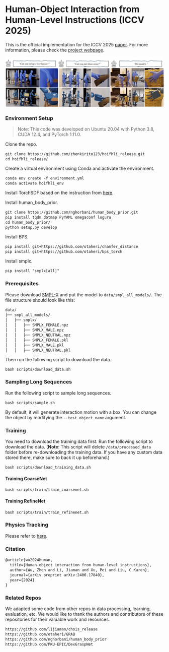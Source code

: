 
# Human-Object Interaction from Human-Level Instructions (ICCV 2025)

This is the official implementation for the ICCV 2025 [paper](https://arxiv.org/abs/2406.17840). For more information, please check the [project webpage](https://hoifhli.github.io/).

![CHOIS Teaser](teaser.png)

### Environment Setup
> Note: This code was developed on Ubuntu 20.04 with Python 3.8, CUDA 12.4, and PyTorch 1.11.0.

Clone the repo.
```
git clone https://github.com/zhenkirito123/hoifhli_release.git
cd hoifhli_release/
```
Create a virtual environment using Conda and activate the environment. 
```
conda env create -f environment.yml
conda activate hoifhli_env 
```
Install TorchSDF based on the instruction from [here](https://github.com/PKU-EPIC/DexGraspNet/blob/bd1b13d7248729af117e1d46aaa6266b147a3c7b/grasp_generation/README.md?plain=1#L30).

Install human_body_prior.
```
git clone https://github.com/nghorbani/human_body_prior.git
pip install tqdm dotmap PyYAML omegaconf loguru
cd human_body_prior/
python setup.py develop
```
Install BPS.
```
pip install git+https://github.com/otaheri/chamfer_distance
pip install git+https://github.com/otaheri/bps_torch
```
Install smplx.
```
pip install "smplx[all]"
```




### Prerequisites 
Please download [SMPL-X](https://smpl-x.is.tue.mpg.de/index.html) and put the model to ```data/smpl_all_models/```. The file structure should look like this:

```
data/
├── smpl_all_models/
│   ├── smplx/
│   │   ├── SMPLX_FEMALE.npz
│   │   ├── SMPLX_MALE.npz
│   │   ├── SMPLX_NEUTRAL.npz
│   │   ├── SMPLX_FEMALE.pkl
│   │   ├── SMPLX_MALE.pkl
│   │   ├── SMPLX_NEUTRAL.pkl
```

Then run the following script to download the data.
```
bash scripts/download_data.sh
```


### Sampling Long Sequences
Run the following script to sample long sequences.
```
bash scripts/sample.sh
```
By default, it will generate interaction motion with a box. You can change the object by modifying the ```--test_object_name``` argument.

### Training
You need to download the training data first. Run the following script to download the data. (**Note**: This script will delete `/data/processed_data` folder before re-downloading the training data. If you have any custom data stored there, make sure to back it up beforehand.)
```
bash scripts/download_training_data.sh
```

#### Training CoarseNet
```
bash scripts/train/train_coarsenet.sh
```

#### Training RefineNet
```
bash scripts/train/train_refinenet.sh
```

### Physics Tracking
Please refer to [here](./physics_tracking/README.md).


### Citation
```
@article{wu2024human,
  title={Human-object interaction from human-level instructions},
  author={Wu, Zhen and Li, Jiaman and Xu, Pei and Liu, C Karen},
  journal={arXiv preprint arXiv:2406.17840},
  year={2024}
}
```

### Related Repos
We adapted some code from other repos in data processing, learning, evaluation, etc. We would like to thank the authors and contributors of these repositories for their valuable work and resources.
```
https://github.com/lijiaman/chois_release
https://github.com/otaheri/GRAB
https://github.com/nghorbani/human_body_prior
https://github.com/PKU-EPIC/DexGraspNet
```